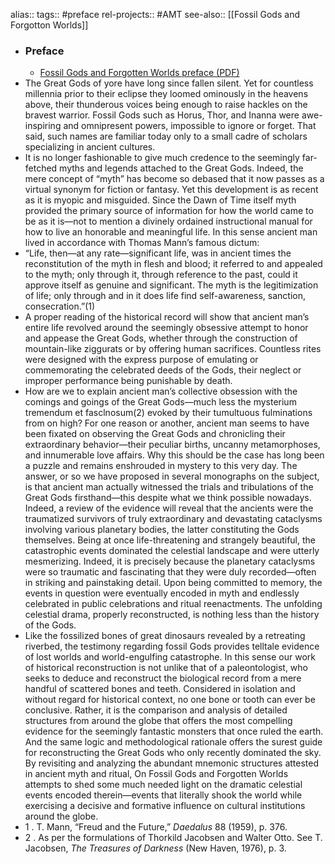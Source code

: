 alias::
tags:: #preface 
rel-projects:: #AMT 
see-also:: [[Fossil Gods and Forgotton Worlds]]

- ### Preface
	- [Fossil Gods and Forgotten Worlds preface (PDF)](https://www.maverickscience.com/wp-content/uploads/Fossil-Gods-and-Forgotten-Worlds-preface.pdf)
- The Great Gods of yore have long since fallen silent. Yet for countless millennia prior to their eclipse they loomed ominously in the heavens above, their thunderous voices being enough to raise hackles on the bravest warrior. Fossil Gods such as Horus, Thor, and Inanna were awe-inspiring and omnipresent powers, impossible to ignore or forget. That said, such names are familiar today only to a small cadre of scholars specializing in ancient cultures.
- It is no longer fashionable to give much credence to the seemingly far-fetched myths and legends attached to the Great Gods. Indeed, the mere concept of “myth” has become so debased that it now passes as a virtual synonym for fiction or fantasy. Yet this development is as recent as it is myopic and misguided. Since the Dawn of Time itself myth provided the primary source of information for how the world came to be as it is—not to mention a divinely ordained instructional manual for how to live an honorable and meaningful life. In this sense ancient man lived in accordance with Thomas Mann’s famous dictum:
- “Life, then—at any rate—significant life, was in ancient times the reconstitution of the myth in flesh and blood; it referred to and appealed to the myth; only through it, through reference to the past, could it approve itself as genuine and significant. The myth is the legitimization of life; only through and in it does life find self-awareness, sanction, consecration.”(1)
- A proper reading of the historical record will show that ancient man’s entire life revolved around the seemingly obsessive attempt to honor and appease the Great Gods, whether through the construction of mountain-like ziggurats or by offering human sacrifices. Countless rites were designed with the express purpose of emulating or commemorating the celebrated deeds of the Gods, their neglect or improper performance being punishable by death.
- How are we to explain ancient man’s collective obsession with the comings and goings of the Great Gods—much less the mysterium tremendum et fasclnosum(2) evoked by their tumultuous fulminations from on high? For one reason or another, ancient man seems to have been fixated on observing the Great Gods and chronicling their extraordinary behavior—their peculiar births, uncanny metamorphoses, and innumerable love affairs. Why this should be the case has long been a puzzle and remains enshrouded in mystery to this very day. The answer, or so we have proposed in several monographs on the subject, is that ancient man actually witnessed the trials and tribulations of the Great Gods firsthand—this despite what we think possible nowadays. Indeed, a review of the evidence will reveal that the ancients were the traumatized survivors of truly extraordinary and devastating cataclysms involving various planetary bodies, the latter constituting the Gods themselves. Being at once life-threatening and strangely beautiful, the catastrophic events dominated the celestial landscape and were utterly mesmerizing. Indeed, it is precisely because the planetary cataclysms were so traumatic and fascinating that they were duly recorded—often in striking and painstaking detail. Upon being committed to memory, the events in question were eventually encoded in myth and endlessly celebrated in public celebrations and ritual reenactments. The unfolding celestial drama, properly reconstructed, is nothing less than the history of the Gods.
- Like the fossilized bones of great dinosaurs revealed by a retreating riverbed, the testimony regarding fossil Gods provides telltale evidence of lost worlds and world-engulfing catastrophe. In this sense our work of historical reconstruction is not unlike that of a paleontologist, who seeks to deduce and reconstruct the biological record from a mere handful of scattered bones and teeth. Considered in isolation and without regard for historical context, no one bone or tooth can ever be conclusive. Rather, it is the comparison and analysis of detailed structures from around the globe that offers the most compelling evidence for the seemingly fantastic monsters that once ruled the earth. And the same logic and methodological rationale offers the surest guide for reconstructing the Great Gods who only recently dominated the sky. By revisiting and analyzing the abundant mnemonic structures attested in ancient myth and ritual, On Fossil Gods and Forgotten Worlds attempts to shed some much needed light on the dramatic celestial events encoded therein—events that literally shook the world while exercising a decisive and formative influence on cultural institutions around the globe.
- 1 . T. Mann, “Freud and the Future,” *Daedalus* 88 (1959), p. 376.
- 2 . As per the formulations of Thorkild Jacobsen and Walter Otto. See T. Jacobsen, *The Treasures of Darkness* (New Haven, 1976), p. 3.
